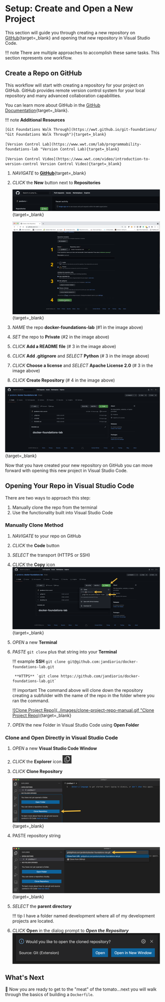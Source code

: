 # Setup: Create and Open a New Project

This section will guide you through creating a new repository on [GitHub](https://github.com "GitHub"){target=_blank} and opening that new repository in Visual Studio Code.

!!! note
    There are multiple approaches to accomplish these same tasks.  This section represents one workflow.

## Create a Repo on GitHub

This workflow will start with creating a repository for your project on GitHub.  GitHub provides remote version control system for your local repository and many advanced collaboration capabilities.

You can learn more about GitHub in the [GitHub Documentation](https://docs.github.com/en/github "GitHub Documentation"){target=_blank}.

!!! note
    **Additional Resources**

    [Git Foundations Walk Through](https://wwt.github.io/git-foundations/ "Git Foundations Walk Through"){target=_blank}

    [Version Control Lab](https://www.wwt.com/lab/programmability-foundations-lab "Version Control Lab){target=_blank}

    [Version Control Video](https://www.wwt.com/video/introduction-to-version-control Version Control Video){target=_blank}

1. *NAVIGATE* to [**GitHub**](www.github.com "GitHub"){target=_blank}

2. *CLICK* the **New**  button next to **Repositories**

   [![github-home](../images/github-home.png "GitHub Home")](../../images/github-home.png){target=_blank}

   [![new-github-repo](../images/new-github-repo.png "GitHub New Repo")](../../images/new-github-repo.png){target=_blank}

3. *NAME* the repo **docker-foundations-lab** (#1 in the image above)

4. *SET* the repo to **Private** (#2 in the image above)

5. *CLICK* **Add a README file** (# 3 in the image above)

6. *CLICK* **Add .gitignore** and *SELECT* **Python** (# 3 in the image above)

7. *CLICK* **Choose a license** and *SELECT* **Apache License 2.0** (# 3 in the image above)

8. *CLICK* **Create Repository** (# 4 in the image above)

[![created-repo](../images/created-repo.png "Created Repo")](../../images/created-repo.png){target=_blank}

Now that you have created your new repository on GitHub you can move forward with opening this new project in Visual Studio Code.

## Opening Your Repo in Visual Studio Code

There are two ways to approach this step:

1. Manually clone the repo from the terminal
2. Use the functionality built into Visual Studio Code

### Manually Clone Method

1. *NAVIGATE* to your repo on GitHub

2. *CLICK* the **Code** button

3. *SELECT* the transport (HTTPS or SSH)

4. *CLICK* the **Copy** icon
   ​	[![copy-github-clone-string](../images/copy-github-clone-string.png "Copy GitHub Clone String")](../../images/copy-github-clone-string.png){target=_blank}

5. *OPEN* a new **Terminal**

6. *PASTE* `git clone` plus that string into your **Terminal**

    !!! example
        **SSH** `git clone git@github.com:jandiorio/docker-foundations-lab.git`

        **HTTPS** `git clone https://github.com/jandiorio/docker-foundations-lab.git`

    !!! important
        The command above will clone down the repository creating a subfolder with the name of the repo in the folder where you ran the command.

    [![Clone Project Repo](../images/clone-project-repo-manual.gif "Clone Project Repo)](../../images/clone-project-repo-manual.gif){target=_blank}

7. *OPEN* the new Folder in Visual Studio Code using **Open Folder**

### Clone and Open Directly in Visual Studio Code

1. *OPEN* a new **Visual Studio Code Window**

2. *CLICK* the **Explorer** icon <img src="../../images/explorer-icon.png" alt="image-20210611101144837" style="zoom:33%;" />

3. *CLICK* **Clone Repository**

    [![VSC Repo Clone](../images/vsc-clone-repo.png "VSC Repo Clone")](../../images/vsc-clone-repo.png){target=_blank}

4. PASTE repository string

    [![VSC Paste Repo](../images/vsc-paste-repo-string.png "VSC Paste Repo")](../../images/vsc-paste-repo-string.png){target=_blank}

5. *SELECT* the **parent directory**

    !!! tip
        I have a folder named development where all of my development projects are located.

6. *CLICK* **Open** in the dialog prompt to ***Open the Repository***
    <img src="../../images/vsc-open-cloned-repo.png" alt="image-20210611102053356" style="zoom:50%;" />

## What's Next

:tomato: Now you are ready to get to the "meat" of the tomato...next you will walk through the basics of building a `Dockerfile`.
